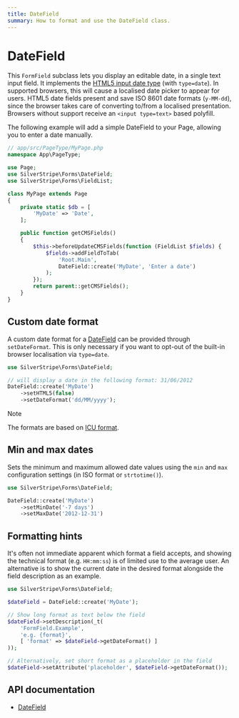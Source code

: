 ```yaml
---
title: DateField
summary: How to format and use the DateField class.
---
```


# DateField

This `FormField` subclass lets you display an editable date, in a single text input field.
It implements the [HTML5 input date type](https://developer.mozilla.org/en-US/docs/Web/HTML/Element/input/date)
(with `type=date`). In supported browsers, this will cause a localised date picker to appear for users.
HTML5 date fields present and save ISO 8601 date formats (`y-MM-dd`),
since the browser takes care of converting to/from a localised presentation.
Browsers without support receive an `<input type=text>` based polyfill.

The following example will add a simple DateField to your Page, allowing you to enter a date manually.

```php
// app/src/PageType/MyPage.php
namespace App\PageType;

use Page;
use SilverStripe\Forms\DateField;
use SilverStripe\Forms\FieldList;

class MyPage extends Page
{
    private static $db = [
        'MyDate' => 'Date',
    ];

    public function getCMSFields()
    {
        $this->beforeUpdateCMSFields(function (FieldList $fields) {
            $fields->addFieldToTab(
                'Root.Main',
                DateField::create('MyDate', 'Enter a date')
            );
        });
        return parent::getCMSFields();
    }
}
```

## Custom date format

A custom date format for a [DateField](api:SilverStripe\Forms\DateField) can be provided through `setDateFormat`.
This is only necessary if you want to opt-out of the built-in browser localisation via `type=date`.

```php
use SilverStripe\Forms\DateField;

// will display a date in the following format: 31/06/2012
DateField::create('MyDate')
    ->setHTML5(false)
    ->setDateFormat('dd/MM/yyyy');
```

> [!NOTE]
> The formats are based on [ICU format](https://unicode-org.github.io/icu/userguide/format_parse/datetime/#simpledateformat).

## Min and max dates

Sets the minimum and maximum allowed date values using the `min` and `max` configuration settings (in ISO format or
`strtotime()`).

```php
use SilverStripe\Forms\DateField;

DateField::create('MyDate')
    ->setMinDate('-7 days')
    ->setMaxDate('2012-12-31')
```

## Formatting hints

It's often not immediate apparent which format a field accepts, and showing the technical format (e.g. `HH:mm:ss`) is
of limited use to the average user. An alternative is to show the current date in the desired format alongside the
field description as an example.

```php
use SilverStripe\Forms\DateField;

$dateField = DateField::create('MyDate');

// Show long format as text below the field
$dateField->setDescription(_t(
    'FormField.Example',
    'e.g. {format}',
    [ 'format' => $dateField->getDateFormat() ]
));

// Alternatively, set short format as a placeholder in the field
$dateField->setAttribute('placeholder', $dateField->getDateFormat());
```

## API documentation

- [DateField](api:SilverStripe\Forms\DateField)
